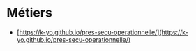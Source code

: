 # Métiers

* [https://k-yo.github.io/pres-secu-operationnelle/](https://k-yo.github.io/pres-secu-operationnelle/)

